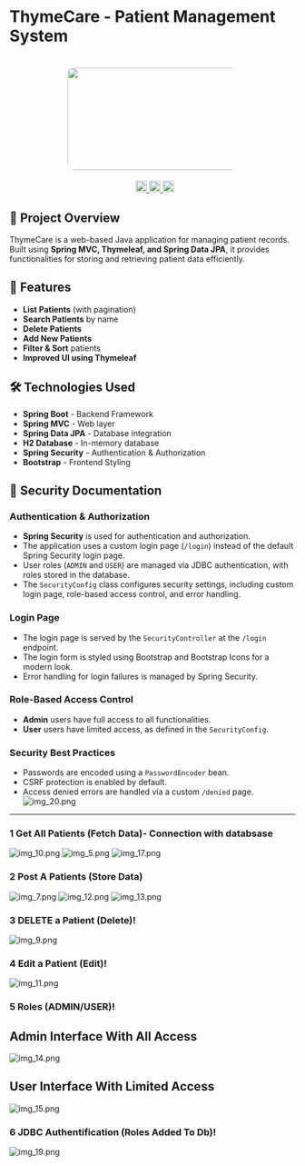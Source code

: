 # ThymeCare - Patient Management System

<h1 align="center">
  <a href="https://github.com/mreckah">
    <img height="180" width="836" src="images/img_16.png" alt="ThymeCare App" style="max-width: 300px ; border-radius: 10px;">
  </a>
</h1>
<p align="center">
  &nbsp;    
  <a target="_blank" href="https://www.linkedin.com/in/nabbar-oussama/">
    <img height="20" src="https://img.shields.io/badge/LinkedIn-0077B5?style=flat&logo=linkedin&logoColor=white" alt="LinkedIn Badge" />
  </a>
  <a href="mailto:m.reckahwalt@gmail.com" target="_blank" onclick="window.open(this.href,'_blank'); return false;">
    <img height="20" src="https://img.shields.io/badge/Gmail-D14836?style=flat&logo=gmail&logoColor=white" alt="Gmail Badge" />
  </a>
  <a target="_blank" href="https://github.com/mreckah">
    <img height="20" src="https://img.shields.io/badge/GitHub-181717?style=flat&logo=github&logoColor=white" alt="GitHub Badge" />
  </a>
</p>

## 📌 Project Overview

ThymeCare is a web-based Java application for managing patient records. Built using **Spring MVC, Thymeleaf, and Spring Data JPA**, it provides functionalities for storing and retrieving patient data efficiently.

## 📌 Features

- **List Patients** (with pagination)
- **Search Patients** by name
- **Delete Patients**
- **Add New Patients**
- **Filter & Sort** patients
- **Improved UI using Thymeleaf**

## 🛠️ Technologies Used

- **Spring Boot** - Backend Framework
- **Spring MVC** - Web layer
- **Spring Data JPA** - Database integration
- **H2 Database** - In-memory database
- **Spring Security** - Authentication & Authorization
- **Bootstrap** - Frontend Styling

## 📌 Security Documentation

### Authentication & Authorization

- **Spring Security** is used for authentication and authorization.
- The application uses a custom login page (`/login`) instead of the default Spring Security login page.
- User roles (`ADMIN` and `USER`) are managed via JDBC authentication, with roles stored in the database.
- The `SecurityConfig` class configures security settings, including custom login page, role-based access control, and error handling.

### Login Page

- The login page is served by the `SecurityController` at the `/login` endpoint.
- The login form is styled using Bootstrap and Bootstrap Icons for a modern look.
- Error handling for login failures is managed by Spring Security.

### Role-Based Access Control

- **Admin** users have full access to all functionalities.
- **User** users have limited access, as defined in the `SecurityConfig`.

### Security Best Practices

- Passwords are encoded using a `PasswordEncoder` bean.
- CSRF protection is enabled by default.
- Access denied errors are handled via a custom `/denied` page.
  ![img_20.png](images%2Fimg_20.png)

---

### **1 Get All Patients (Fetch Data)- Connection with databsase**

![img_10.png](images%2Fimg_10.png)
![img_5.png](images%2Fimg_5.png)
![img_17.png](images%2Fimg_17.png)

### **2 Post A Patients (Store Data)**

![img_7.png](images%2Fimg_7.png)
![img_12.png](images%2Fimg_12.png)
![img_13.png](images%2Fimg_13.png)

### **3 DELETE a Patient (Delete)**!

![img_9.png](images%2Fimg_9.png)

### **4 Edit a Patient (Edit)**!

![img_11.png](images%2Fimg_11.png)

### **5 Roles (ADMIN/USER)**!

## Admin Interface With All Access

![img_14.png](images%2Fimg_14.png)

## User Interface With Limited Access

![img_15.png](images%2Fimg_15.png)

### **6 JDBC Authentification (Roles Added To Db)**!

![img_19.png](images%2Fimg_19.png)
